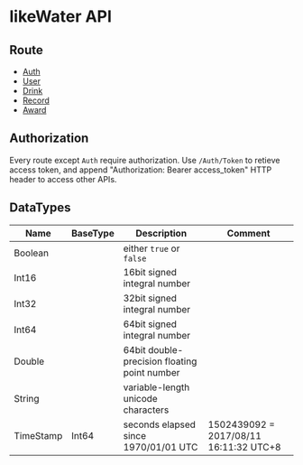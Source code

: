# likeWater API
## Route

* [Auth](Auth)
* [User](User)
* [Drink](Drink)
* [Record](Record)
* [Award](Award)

## Authorization
Every route except `Auth` require authorization.
Use `/Auth/Token` to retieve access token, and append "Authorization: Bearer access_token" HTTP header to access other APIs.

## DataTypes
| Name | BaseType | Description | Comment |
|---|---|---|---|
| Boolean |  | either `true` or `false` |  |
| Int16 |  | 16bit signed integral number |  |
| Int32 |  | 32bit signed integral number |  |
| Int64 |  | 64bit signed integral number |  |
| Double |  | 64bit double-precision floating point number |  |
| String |  | variable-length unicode characters |  |
| TimeStamp | Int64 | seconds elapsed since 1970/01/01 UTC | 1502439092 = 2017/08/11 16:11:32 UTC+8 |

